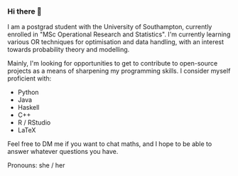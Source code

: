 ### Hi there 👋

<!--
**RaspberryEmma/RaspberryEmma** is a ✨ _special_ ✨ repository because its `README.md` (this file) appears on your GitHub profile.

Here are some ideas to get you started:

- 🔭 I’m currently working on ...
- 🌱 I’m currently learning ...
- 👯 I’m looking to collaborate on ...
- 🤔 I’m looking for help with ...
- 💬 Ask me about ...
- 📫 How to reach me: ...
- 😄 Pronouns: ...
- ⚡ Fun fact: ...
-->

I am a postgrad student with the University of Southampton, currently enrolled in "MSc Operational Research and Statistics".
I'm currently learning various OR techniques for optimisation and data handling, with an interest towards probability theory and modelling.

Mainly, I'm looking for opportunities to get to contribute to open-source projects as a means of sharpening my programming skills.
I consider myself proficient with:
 - Python
 - Java
 - Haskell
 - C++
 - R / RStudio
 - LaTeX

Feel free to DM me if you want to chat maths, and I hope to be able to answer whatever questions you have.

Pronouns: she / her
